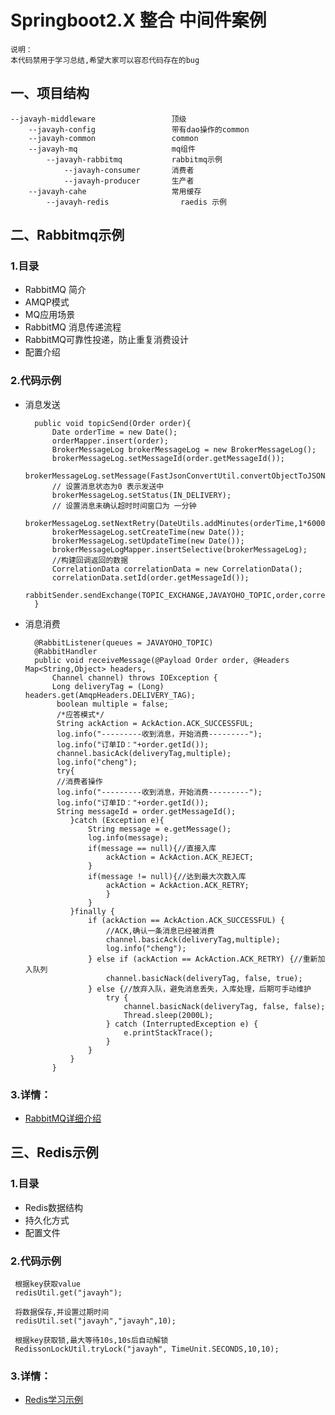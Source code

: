 # Springboot2.X 整合 中间件案例

    说明：
    本代码禁用于学习总结,希望大家可以容忍代码存在的bug

## 一、项目结构
    --javayh-middleware                 顶级 
        --javayh-config                 带有dao操作的common
        --javayh-common                 common
        --javayh-mq                     mq组件
            --javayh-rabbitmq           rabbitmq示例
                --javayh-consumer       消费者
                --javayh-producer       生产者
        --javayh-cahe                   常用缓存
            --javayh-redis                raedis 示例
       
## 二、Rabbitmq示例
### 1.目录
- RabbitMQ 简介
- AMQP模式
- MQ应用场景
- RabbitMQ 消息传递流程
- RabbitMQ可靠性投递，防止重复消费设计
- 配置介绍
### 2.代码示例
- 消息发送

        public void topicSend(Order order){
            Date orderTime = new Date();
            orderMapper.insert(order);
            BrokerMessageLog brokerMessageLog = new BrokerMessageLog();
            brokerMessageLog.setMessageId(order.getMessageId());
            brokerMessageLog.setMessage(FastJsonConvertUtil.convertObjectToJSON(order));
            // 设置消息状态为0 表示发送中
            brokerMessageLog.setStatus(IN_DELIVERY);
            // 设置消息未确认超时时间窗口为 一分钟
            brokerMessageLog.setNextRetry(DateUtils.addMinutes(orderTime,1*60000));
            brokerMessageLog.setCreateTime(new Date());
            brokerMessageLog.setUpdateTime(new Date());
            brokerMessageLogMapper.insertSelective(brokerMessageLog);
            //构建回调返回的数据
            CorrelationData correlationData = new CorrelationData();
            correlationData.setId(order.getMessageId());
            rabbitSender.sendExchange(TOPIC_EXCHANGE,JAVAYOHO_TOPIC,order,correlationData);
        }
        
- 消息消费

        @RabbitListener(queues = JAVAYOHO_TOPIC)
        @RabbitHandler
        public void receiveMessage(@Payload Order order, @Headers Map<String,Object> headers,
            Channel channel) throws IOException {   
            Long deliveryTag = (Long) headers.get(AmqpHeaders.DELIVERY_TAG);
             boolean multiple = false;
             /*应答模式*/
             String ackAction = AckAction.ACK_SUCCESSFUL;
             log.info("---------收到消息，开始消费---------");
             log.info("订单ID："+order.getId());
             channel.basicAck(deliveryTag,multiple);
             log.info("cheng");
             try{
             //消费者操作
             log.info("---------收到消息，开始消费---------");
             log.info("订单ID："+order.getId());
             String messageId = order.getMessageId();
                }catch (Exception e){
                    String message = e.getMessage();
                    log.info(message);
                    if(message == null){//直接入库
                        ackAction = AckAction.ACK_REJECT;
                    }
                    if(message != null){//达到最大次数入库
                        ackAction = AckAction.ACK_RETRY;
                        }
                    }
                }finally {
                    if (ackAction == AckAction.ACK_SUCCESSFUL) {
                        //ACK,确认一条消息已经被消费
                        channel.basicAck(deliveryTag,multiple);
                        log.info("cheng");
                    } else if (ackAction == AckAction.ACK_RETRY) {//重新加入队列
                        channel.basicNack(deliveryTag, false, true);
                    } else {//放弃入队，避免消息丢失，入库处理，后期可手动维护
                        try {
                            channel.basicNack(deliveryTag, false, false);
                            Thread.sleep(2000L);
                        } catch (InterruptedException e) {
                            e.printStackTrace();
                        }
                    }
                }
            } 
### 3.详情：
 - [RabbitMQ详细介绍](javayh-mq/javayh-rabbitmq/README.md)
 
## 三、Redis示例

### 1.目录
- Redis数据结构
- 持久化方式
- 配置文件

### 2.代码示例
     根据key获取value
     redisUtil.get("javayh");
     
     将数据保存,并设置过期时间
     redisUtil.set("javayh","javayh",10);
     
     根据key获取锁,最大等待10s,10s后自动解锁
     RedissonLockUtil.tryLock("javayh", TimeUnit.SECONDS,10,10);

### 3.详情：
 - [Redis学习示例](javayh-cache/javayh-redis/README.md)
  